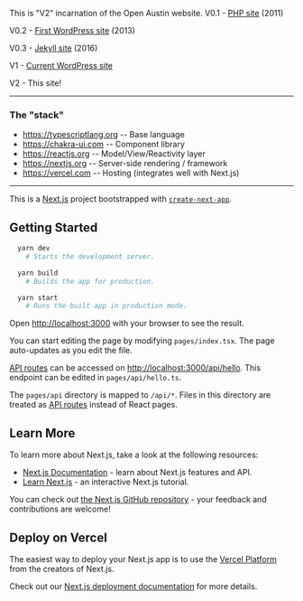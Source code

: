 This is "V2" incarnation of the Open Austin website.
V0.1 - [PHP site](https://web.archive.org/web/20110812081758/http://www.open-austin.org/) (2011)

V0.2 - [First WordPress site](https://web.archive.org/web/20130621045858/http://www.open-austin.org/) (2013)

V0.3 - [Jekyll site](https://github.com/open-austin/open-austin.github.io) (2016)

V1 - [Current WordPress site](https://openaustin.wpmudev.host/)

V2 - This site!

---

### The "stack"

- https://typescriptlang.org -- Base language
- https://chakra-ui.com -- Component library
- https://reactjs.org -- Model/View/Reactivity layer
- https://nextjs.org -- Server-side rendering / framework
- https://vercel.com -- Hosting (integrates well with Next.js)

---

This is a [Next.js](https://nextjs.org/) project bootstrapped with [`create-next-app`](https://github.com/vercel/next.js/tree/canary/packages/create-next-app).

## Getting Started

```bash
  yarn dev
    # Starts the development server.

  yarn build
    # Builds the app for production.

  yarn start
    # Runs the built app in production mode.
```

Open [http://localhost:3000](http://localhost:3000) with your browser to see the result.

You can start editing the page by modifying `pages/index.tsx`. The page auto-updates as you edit the file.

[API routes](https://nextjs.org/docs/api-routes/introduction) can be accessed on [http://localhost:3000/api/hello](http://localhost:3000/api/hello). This endpoint can be edited in `pages/api/hello.ts`.

The `pages/api` directory is mapped to `/api/*`. Files in this directory are treated as [API routes](https://nextjs.org/docs/api-routes/introduction) instead of React pages.

## Learn More

To learn more about Next.js, take a look at the following resources:

- [Next.js Documentation](https://nextjs.org/docs) - learn about Next.js features and API.
- [Learn Next.js](https://nextjs.org/learn) - an interactive Next.js tutorial.

You can check out [the Next.js GitHub repository](https://github.com/vercel/next.js/) - your feedback and contributions are welcome!

## Deploy on Vercel

The easiest way to deploy your Next.js app is to use the [Vercel Platform](https://vercel.com/new?utm_medium=default-template&filter=next.js&utm_source=create-next-app&utm_campaign=create-next-app-readme) from the creators of Next.js.

Check out our [Next.js deployment documentation](https://nextjs.org/docs/deployment) for more details.
